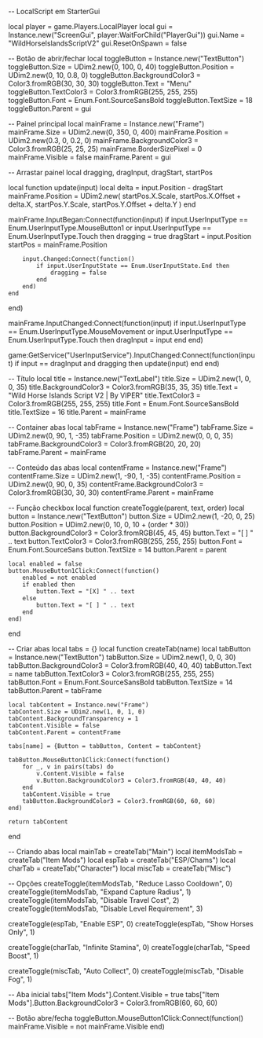 -- LocalScript em StarterGui

local player = game.Players.LocalPlayer
local gui = Instance.new("ScreenGui", player:WaitForChild("PlayerGui"))
gui.Name = "WildHorseIslandsScriptV2"
gui.ResetOnSpawn = false

-- Botão de abrir/fechar
local toggleButton = Instance.new("TextButton")
toggleButton.Size = UDim2.new(0, 100, 0, 40)
toggleButton.Position = UDim2.new(0, 10, 0.8, 0)
toggleButton.BackgroundColor3 = Color3.fromRGB(30, 30, 30)
toggleButton.Text = "Menu"
toggleButton.TextColor3 = Color3.fromRGB(255, 255, 255)
toggleButton.Font = Enum.Font.SourceSansBold
toggleButton.TextSize = 18
toggleButton.Parent = gui

-- Painel principal
local mainFrame = Instance.new("Frame")
mainFrame.Size = UDim2.new(0, 350, 0, 400)
mainFrame.Position = UDim2.new(0.3, 0, 0.2, 0)
mainFrame.BackgroundColor3 = Color3.fromRGB(25, 25, 25)
mainFrame.BorderSizePixel = 0
mainFrame.Visible = false
mainFrame.Parent = gui

-- Arrastar painel
local dragging, dragInput, dragStart, startPos

local function update(input)
	local delta = input.Position - dragStart
	mainFrame.Position = UDim2.new(
		startPos.X.Scale, startPos.X.Offset + delta.X,
		startPos.Y.Scale, startPos.Y.Offset + delta.Y
	)
end

mainFrame.InputBegan:Connect(function(input)
	if input.UserInputType == Enum.UserInputType.MouseButton1 or input.UserInputType == Enum.UserInputType.Touch then
		dragging = true
		dragStart = input.Position
		startPos = mainFrame.Position

		input.Changed:Connect(function()
			if input.UserInputState == Enum.UserInputState.End then
				dragging = false
			end
		end)
	end
end)

mainFrame.InputChanged:Connect(function(input)
	if input.UserInputType == Enum.UserInputType.MouseMovement or input.UserInputType == Enum.UserInputType.Touch then
		dragInput = input
	end
end)

game:GetService("UserInputService").InputChanged:Connect(function(input)
	if input == dragInput and dragging then
		update(input)
	end
end)

-- Título
local title = Instance.new("TextLabel")
title.Size = UDim2.new(1, 0, 0, 35)
title.BackgroundColor3 = Color3.fromRGB(35, 35, 35)
title.Text = "Wild Horse Islands Script V2 | By VIPER"
title.TextColor3 = Color3.fromRGB(255, 255, 255)
title.Font = Enum.Font.SourceSansBold
title.TextSize = 16
title.Parent = mainFrame

-- Container abas
local tabFrame = Instance.new("Frame")
tabFrame.Size = UDim2.new(0, 90, 1, -35)
tabFrame.Position = UDim2.new(0, 0, 0, 35)
tabFrame.BackgroundColor3 = Color3.fromRGB(20, 20, 20)
tabFrame.Parent = mainFrame

-- Conteúdo das abas
local contentFrame = Instance.new("Frame")
contentFrame.Size = UDim2.new(1, -90, 1, -35)
contentFrame.Position = UDim2.new(0, 90, 0, 35)
contentFrame.BackgroundColor3 = Color3.fromRGB(30, 30, 30)
contentFrame.Parent = mainFrame

-- Função checkbox
local function createToggle(parent, text, order)
	local button = Instance.new("TextButton")
	button.Size = UDim2.new(1, -20, 0, 25)
	button.Position = UDim2.new(0, 10, 0, 10 + (order * 30))
	button.BackgroundColor3 = Color3.fromRGB(45, 45, 45)
	button.Text = "[ ] " .. text
	button.TextColor3 = Color3.fromRGB(255, 255, 255)
	button.Font = Enum.Font.SourceSans
	button.TextSize = 14
	button.Parent = parent

	local enabled = false
	button.MouseButton1Click:Connect(function()
		enabled = not enabled
		if enabled then
			button.Text = "[X] " .. text
		else
			button.Text = "[ ] " .. text
		end
	end)
end

-- Criar abas
local tabs = {}
local function createTab(name)
	local tabButton = Instance.new("TextButton")
	tabButton.Size = UDim2.new(1, 0, 0, 30)
	tabButton.BackgroundColor3 = Color3.fromRGB(40, 40, 40)
	tabButton.Text = name
	tabButton.TextColor3 = Color3.fromRGB(255, 255, 255)
	tabButton.Font = Enum.Font.SourceSansBold
	tabButton.TextSize = 14
	tabButton.Parent = tabFrame

	local tabContent = Instance.new("Frame")
	tabContent.Size = UDim2.new(1, 0, 1, 0)
	tabContent.BackgroundTransparency = 1
	tabContent.Visible = false
	tabContent.Parent = contentFrame

	tabs[name] = {Button = tabButton, Content = tabContent}

	tabButton.MouseButton1Click:Connect(function()
		for _, v in pairs(tabs) do
			v.Content.Visible = false
			v.Button.BackgroundColor3 = Color3.fromRGB(40, 40, 40)
		end
		tabContent.Visible = true
		tabButton.BackgroundColor3 = Color3.fromRGB(60, 60, 60)
	end)

	return tabContent
end

-- Criando abas
local mainTab = createTab("Main")
local itemModsTab = createTab("Item Mods")
local espTab = createTab("ESP/Chams")
local charTab = createTab("Character")
local miscTab = createTab("Misc")

-- Opções
createToggle(itemModsTab, "Reduce Lasso Cooldown", 0)
createToggle(itemModsTab, "Expand Capture Radius", 1)
createToggle(itemModsTab, "Disable Travel Cost", 2)
createToggle(itemModsTab, "Disable Level Requirement", 3)

createToggle(espTab, "Enable ESP", 0)
createToggle(espTab, "Show Horses Only", 1)

createToggle(charTab, "Infinite Stamina", 0)
createToggle(charTab, "Speed Boost", 1)

createToggle(miscTab, "Auto Collect", 0)
createToggle(miscTab, "Disable Fog", 1)

-- Aba inicial
tabs["Item Mods"].Content.Visible = true
tabs["Item Mods"].Button.BackgroundColor3 = Color3.fromRGB(60, 60, 60)

-- Botão abre/fecha
toggleButton.MouseButton1Click:Connect(function()
	mainFrame.Visible = not mainFrame.Visible
end)

